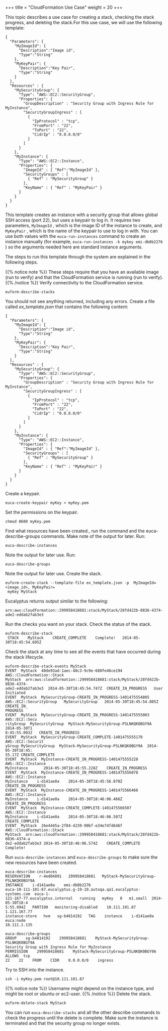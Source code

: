+++
title = "CloudFormation Use Case"
weight = 20
+++

This topic describes a use case for creating a stack, checking the stack progress, and deleting the stack.For this use case, we will use the following template: 



    {
      "Parameters": {
        "MyImageId": {
          "Description":"Image id",
          "Type":"String"
        },
        "MyKeyPair": {
          "Description":"Key Pair",
          "Type":"String"
        }
      },
      "Resources" : {
        "MySecurityGroup": {
          "Type": "AWS::EC2::SecurityGroup",
          "Properties": {
            "GroupDescription" : "Security Group with Ingress Rule for MyInstance",
            "SecurityGroupIngress" : [
              {
                "IpProtocol" : "tcp",
                "FromPort" : "22",
                "ToPort" : "22",
                "CidrIp" : "0.0.0.0/0"
              }
            ]
          }
        },
        "MyInstance": {
          "Type": "AWS::EC2::Instance",
          "Properties": {
            "ImageId" : { "Ref":"MyImageId" },
            "SecurityGroups" : [ 
              { "Ref" : "MySecurityGroup" } 
            ],
            "KeyName" : { "Ref" : "MyKeyPair" }
          }
        }
      }
    }

This template creates an instance with a security group that allows global SSH access (port 22), but uses a keypair to log in. It requires two parameters, `MyImageId` , which is the image ID of the instance to create, and `MyKeyPair` , which is the name of the keypair to use to log in with. You can use both values with the `euca-run-instances` command to create an instance manually (for example, `euca-run-instances -k mykey emi-db0b2276` ) so the arguments needed here are standard instance arguments. 

The steps to run this template through the system are explained in the following steps. 


{{% notice note %}}
These steps require that you have an available image (run to verify) and that the CloudFormation service is running (run to verify). 
{{% /notice %}}
Verify connectivity to the CloudFormation service. 

    euform-describe-stacks

You should not see anything returned, including any errors. Create a file called *ex_template.json* that contains the following content: 

    {
      "Parameters": {
        "MyImageId": {
          "Description":"Image id",
          "Type":"String"
        },
        "MyKeyPair": {
          "Description":"Key Pair",
          "Type":"String"
        }
      },
      "Resources" : {
        "MySecurityGroup": {
          "Type": "AWS::EC2::SecurityGroup",
          "Properties": {
            "GroupDescription" : "Security Group with Ingress Rule for MyInstance",
            "SecurityGroupIngress" : [
              {
                "IpProtocol" : "tcp",
                "FromPort" : "22",
                "ToPort" : "22",
                "CidrIp" : "0.0.0.0/0"
              }
            ]
          }
        },
        "MyInstance": {
          "Type": "AWS::EC2::Instance",
          "Properties": {
            "ImageId" : { "Ref":"MyImageId" },
            "SecurityGroups" : [ 
              { "Ref" : "MySecurityGroup" } 
            ],
            "KeyName" : { "Ref" : "MyKeyPair" }
          }
        }
      }
    }

Create a keypair. 

    euca-create-keypair myKey > myKey.pem

Set the permissions on the keypair. 

    chmod 0600 myKey.pem

Find what resources have been created., run the command and the euca-describe-groups commands. Make note of the output for later. Run: 

    euca-describe-instances

Note the output for later use. Run: 

    euca-describe-groups

Note the output for later use. Create the stack. 

    euform-create-stack --template-file ex_template.json -p  MyImageId=<image_id>, MyKeyPair=
     myKey MyStack

Eucalyptus returns output similar to the following: 

    arn:aws:cloudformation::299958418681:stack/MyStack/28fd422b-0836-4374-ade2-eddab2fab3e3

Run the checks you want on your stack. Check the status of the stack. 



    euform-describe-stack
     STACK    MyStack    CREATE_COMPLETE    Complete!   2014-05-30T18:45:54.695Z

Check the stack at any time to see all the events that have occurred during the stack lifecycle. 



    euform-describe-stack-events MyStack
    EVENT  MyStack  40de93ad-1aec-48c3-9c9e-680fe46ce194  AWS::CloudFormation::Stack  
    MyStack  arn:aws:cloudformation::299958418681:stack/MyStack/28fd422b-0836-4374-
    ade2-eddab2fab3e3  2014-05-30T18:45:54.747Z  CREATE_IN_PROGRESS   User Initiated
    EVENT  MyStack  MySecurityGroup-CREATE_IN_PROGRESS-1401475554805   
    AWS::EC2::SecurityGroup   MySecurityGroup   2014-05-30T18:45:54.805Z  CREATE_IN_
    PROGRESS    
    EVENT  MyStack  MySecurityGroup-CREATE_IN_PROGRESS-1401475555003  AWS::EC2::Secu
    rityGroup  MySecurityGroup  MyStack-MySecurityGroup-PSLNKQK0BGY9A   2014-05-30T1
    8:45:55.003Z   CREATE_IN_PROGRESS    
    EVENT  MyStack  MySecurityGroup-CREATE_COMPLETE-1401475555170  AWS::EC2::Securit
    yGroup MySecurityGroup  MyStack-MySecurityGroup-PSLNKQK0BGY9A  2014-05-30T18:45:
    55.17Z CREATE_COMPLETE 
    EVENT  MyStack  MyInstance-CREATE_IN_PROGRESS-1401475555228   AWS::EC2::Instance
    MyInstance   	 2014-05-30T18:45:55.228Z    CREATE_IN_PROGRESS    
    EVENT  MyStack  MyInstance-CREATE_IN_PROGRESS-1401475556078   AWS::EC2::Instance
    MyInstance    i-d141ae0a    2014-05-30T18:45:56.078Z    CREATE_IN_PROGRESS    
    EVENT  MyStack  MyInstance-CREATE_IN_PROGRESS-1401475566466   AWS::EC2::Instance
    MyInstance    i-d141ae0a    2014-05-30T18:46:06.466Z    CREATE_IN_PROGRESS    
    EVENT  MyStack  MyInstance-CREATE_COMPLETE-1401475566507      AWS::EC2::Instance 
    MyInstance    i-d141ae0a    2014-05-30T18:46:06.507Z    CREATE_COMPLETE    
    EVENT  MyStack  26e4445a-2f84-4239-90bf-e34e74fd646f  AWS::CloudFormation::Stack
    MyStack  arn:aws:cloudformation::299958418681:stack/MyStack/28fd422b-0836-4374-a
    de2-eddab2fab3e3 2014-05-30T18:46:06.574Z    CREATE_COMPLETE    Complete!

Run `euca-describe-instances` and `euca-describe-groups` to make sure the new resources have been created. 



    euca-describe-instances
    RESERVATION    r-4ed04891   299958418681   MyStack-MySecurityGroup-PSLNKQK0BGY9A
    INSTANCE    i-d141ae0a    emi-db0b2276   
    euca-10-111-101-87.eucalyptus.g-19-10.autoqa.qa1.eucalyptus-systems.com  euca-1-
    121-167-77.eucalyptus.internal   running   myKey   0   m1.small  2014-05-30T18:4
    5:55.994Z   PARTI00   monitoring-disabled    10.111.101.87    1.121.167.77  
    instance-store   hvm   sg-b4814192   TAG    instance    i-d141ae0a    euca:node 
    10.111.1.135
    
    euca-describe-groups
    GROUP    sg-b4814192    299958418681    MyStack-MySecurityGroup-PSLNKQK0BGY9A   
    Security Group with Ingress Rule for MyInstance    
    PERMISSION    299958418681    MyStack-MySecurityGroup-PSLNKQK0BGY9A  ALLOWS  tcp
    22    22    FROM    CIDR    0.0.0.0/0    ingress

Try to SSH into the instance. 

    ssh -i myKey.pem root@10.111.101.87


{{% notice note %}}
Username might depend on the instance type, and might be root or ubuntu or ec2-user. 
{{% /notice %}}
Delete the stack. 

    euform-delete-stack MyStack

You can run `euca-describe-stacks` and all the other describe commands to check the progress until the delete is complete. Make sure the instance is terminated and that the security group no longer exists. 

